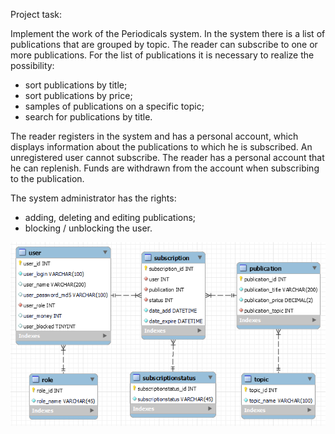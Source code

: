 Project task:

Implement the work of the Periodicals system.
In the system there is a list of publications that are grouped by topic.
The reader can subscribe to one or more publications.
For the list of publications it is necessary to realize the possibility:
- sort publications by title;
- sort publications by price;
- samples of publications on a specific topic;
- search for publications by title.

The reader registers in the system and has a personal account,
  which displays information about the publications to which he is subscribed.
  An unregistered user cannot subscribe.
The reader has a personal account that he can replenish.
  Funds are withdrawn from the account when subscribing to the publication.

The system administrator has the rights:
- adding, deleting and editing publications;
- blocking / unblocking the user.


![img_1.png](img_1.png)